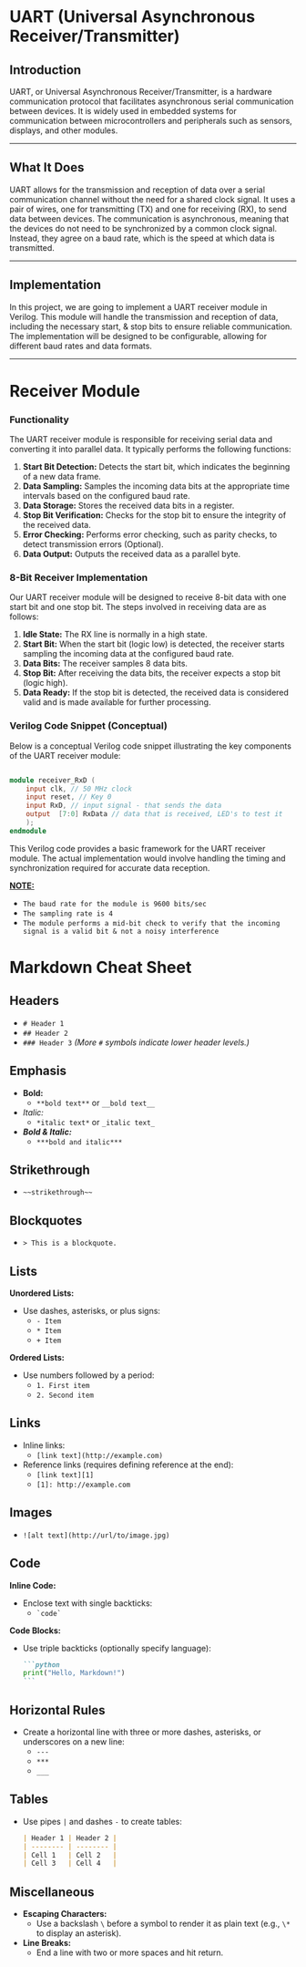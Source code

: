 # UART (Universal Asynchronous Receiver/Transmitter)

## Introduction

UART, or Universal Asynchronous Receiver/Transmitter, is a hardware communication protocol that facilitates asynchronous serial communication between devices. It is widely used in embedded systems for communication between microcontrollers and peripherals such as sensors, displays, and other modules.

---------------------------------------------------------------------------------------------
## What It Does

UART allows for the transmission and reception of data over a serial communication channel without the need for a shared clock signal. It uses a pair of wires, one for transmitting (TX) and one for receiving (RX), to send data between devices. The communication is asynchronous, meaning that the devices do not need to be synchronized by a common clock signal. Instead, they agree on a baud rate, which is the speed at which data is transmitted.

---------------------------------------------------------------------------------------------
## Implementation

In this project, we are going to implement a UART receiver module in Verilog. This module will handle the transmission and reception of data, including the necessary start, & stop bits to ensure reliable communication. The implementation will be designed to be configurable, allowing for different baud rates and data formats.

---------------------------------------------------------------------------------------------

# Receiver Module
### Functionality

The UART receiver module is responsible for receiving serial data and converting it into parallel data. It typically performs the following functions:

1.  **Start Bit Detection:** Detects the start bit, which indicates the beginning of a new data frame.
2.  **Data Sampling:** Samples the incoming data bits at the appropriate time intervals based on the configured baud rate.
3.  **Data Storage:** Stores the received data bits in a register.
4.  **Stop Bit Verification:** Checks for the stop bit to ensure the integrity of the received data.
5.  **Error Checking:** Performs error checking, such as parity checks, to detect transmission errors (Optional).
6.  **Data Output:** Outputs the received data as a parallel byte.

### 8-Bit Receiver Implementation

Our UART receiver module will be designed to receive 8-bit data with one start bit and one stop bit. The steps involved in receiving data are as follows:

1.  **Idle State:** The RX line is normally in a high state.
2.  **Start Bit:** When the start bit (logic low) is detected, the receiver starts sampling the incoming data at the configured baud rate.
3.  **Data Bits:** The receiver samples 8 data bits.
4.  **Stop Bit:** After receiving the data bits, the receiver expects a stop bit (logic high).
5.  **Data Ready:** If the stop bit is detected, the received data is considered valid and is made available for further processing.

### Verilog Code Snippet (Conceptual)

Below is a conceptual Verilog code snippet illustrating the key components of the UART receiver module:

```verilog

module receiver_RxD (
    input clk, // 50 MHz clock
    input reset, // Key 0
    input RxD, // input signal - that sends the data
    output  [7:0] RxData // data that is received, LED's to test it
    );
endmodule
```

This Verilog code provides a basic framework for the UART receiver module. The actual implementation would involve handling the timing and synchronization required for accurate data reception.

<u>**NOTE:** </u> 

- `The baud rate for the module is 9600 bits/sec`
- `The sampling rate is 4`
- `The module performs a mid-bit check to verify that the incoming signal is a valid bit & not a noisy interference`






# Markdown Cheat Sheet

## Headers
- `# Header 1`
- `## Header 2`
- `### Header 3`
*(More `#` symbols indicate lower header levels.)*

## Emphasis
- **Bold:**  
  - `**bold text**` or `__bold text__`
- *Italic:*  
  - `*italic text*` or `_italic text_`
- ***Bold & Italic:***  
  - `***bold and italic***`

## Strikethrough
- `~~strikethrough~~`

## Blockquotes
- `> This is a blockquote.`

## Lists

**Unordered Lists:**
- Use dashes, asterisks, or plus signs:
  - `- Item`
  - `* Item`
  - `+ Item`

**Ordered Lists:**
- Use numbers followed by a period:
  - `1. First item`
  - `2. Second item`

## Links
- Inline links:
  - `[link text](http://example.com)`
- Reference links (requires defining reference at the end):
  - `[link text][1]`
  - `[1]: http://example.com`

## Images
- `![alt text](http://url/to/image.jpg)`

## Code

**Inline Code:**
- Enclose text with single backticks:
  - `` `code` ``

**Code Blocks:**
- Use triple backticks (optionally specify language):
  ~~~markdown
  ```python
  print("Hello, Markdown!")
  ```
  ~~~

## Horizontal Rules
- Create a horizontal line with three or more dashes, asterisks, or underscores on a new line:
  - `---`
  - `***`
  - `___`

## Tables
- Use pipes `|` and dashes `-` to create tables:
  ~~~markdown
  | Header 1 | Header 2 |
  | -------- | -------- |
  | Cell 1   | Cell 2   |
  | Cell 3   | Cell 4   |
  ~~~

## Miscellaneous
- **Escaping Characters:**  
  - Use a backslash `\` before a symbol to render it as plain text (e.g., `\*` to display an asterisk).
- **Line Breaks:**  
  - End a line with two or more spaces and hit return.
